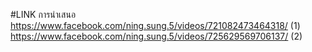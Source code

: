 #LINK การนำเสนอ https://www.facebook.com/ning.sung.5/videos/721082473464318/ (1)
                https://www.facebook.com/ning.sung.5/videos/725629569706137/ (2)
